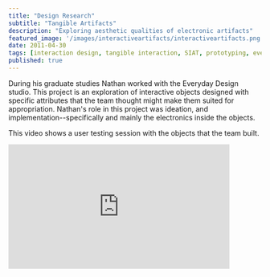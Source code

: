 ```yaml
---
title: "Design Research"
subtitle: "Tangible Artifacts" 
description: "Exploring aesthetic qualities of electronic artifacts"
featured_image: '/images/interactiveartifacts/interactiveartifacts.png'
date: 2011-04-30
tags: [interaction design, tangible interaction, SIAT, prototyping, everyday design]
published: true
---
```


During his graduate studies Nathan worked with the Everyday Design studio. This project is an exploration of interactive objects designed with specific attributes that the team thought might make them suited for appropriation. Nathan's role in this project was ideation, and implementation--specifically and mainly the electronics inside the objects. 

This video shows a user testing session with the objects that the team built.

<iframe src="https://player.vimeo.com/video/23452266?portrait=0" webkitallowfullscreen="" mozallowfullscreen="" allowfullscreen="" width="440" height="248" frameborder="0"></iframe>